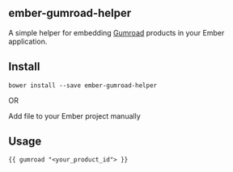 ## ember-gumroad-helper

A simple helper for embedding [Gumroad](https://gumroad.com) products in your
Ember application.

## Install

`bower install --save ember-gumroad-helper`

OR

Add file to your Ember project manually

## Usage

`{{ gumroad "<your_product_id"> }}`

